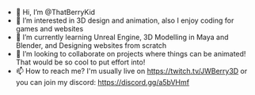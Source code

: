 - 👋 Hi, I’m @ThatBerryKid
- 👀 I’m interested in 3D design and animation, also I enjoy coding for games and websites
- 🌱 I’m currently learning Unreal Engine, 3D Modelling in Maya and Blender, and Designing websites from scratch
- 💞️ I’m looking to collaborate on projects where things can be animated! That would be so cool to put effort into!
- 📫 How to reach me? I'm usually live on https://twitch.tv/JWBerry3D or you can join my discord: https://discord.gg/a5bVHmf

<!---
ThatBerryKid/ThatBerryKid is a ✨ special ✨ repository because its `README.md` (this file) appears on your GitHub profile.
You can click the Preview link to take a look at your changes.
--->
